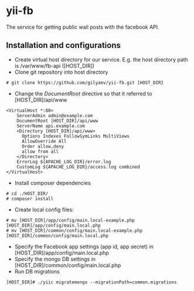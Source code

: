 # yii-fb
The service for getting public wall posts with the facebook API.

## Installation and configurations
* Create virtual host directory for our service. E.g. the host directory path is /var/www/fb-api ([HOST_DIR]) 
* Clone git repository into host directory
```
# git clone https://github.com/gilyaev/yii-fb.git [HOST_DIR]
```
* Change the *DocumentRoot* directive so that it referred to [HOST_DIR]/api/www
```
<VirtualHost *:80>
    ServerAdmin admin@example.com
    DocumentRoot [HOST_DIR]/api/www
    ServerName api.example.com
    <Directory [HOST_DIR]/api/www>
      Options Indexes FollowSymLinks MultiViews
      AllowOverride All
      Order allow,deny
      allow from all
    </Directory>
    ErrorLog ${APACHE_LOG_DIR}/error.log
    CustomLog ${APACHE_LOG_DIR}/access.log combined
</VirtualHost>
```
* Install composer dependencies
```
# cd ./HOST_DIR/
# composer install
```
* Create local config files:
```
# mv [HOST_DIR]/app/config/main.local-example.php [HOST_DIR]/app/config/main.local.php
# mv [HOST_DIR]/common/config/main.local-example.php [HOST_DIR]/common/config/main.local.php     
``` 
* Specify the Facebook app settings (app id, app secret) in [HOST_DIR]/app/config/main.local.php
* Specify the mongo DB settings in [HOST_DIR]/common/config/main.local.php
* Run DB migrations
```
[HOST_DIR]# ./yiic migratemongo --migrationPath=common.migrations
```

